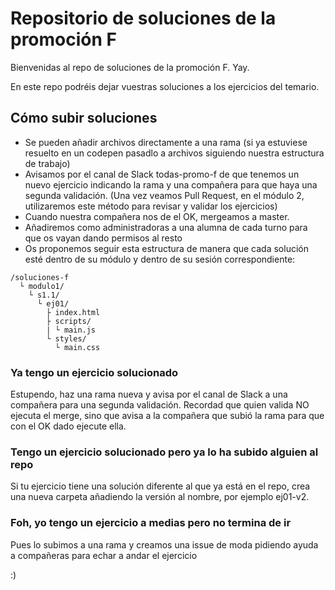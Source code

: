 # Repositorio de soluciones de la promoción F
Bienvenidas al repo de soluciones de la promoción F. Yay.

En este repo podréis dejar vuestras soluciones a los ejercicios del temario. 

## Cómo subir soluciones
- Se pueden añadir archivos directamente a una rama (si ya estuviese resuelto en un codepen pasadlo a archivos siguiendo nuestra estructura de trabajo) 
- Avisamos por el canal de Slack todas-promo-f de que tenemos un nuevo ejercicio indicando la rama y una compañera para que haya una segunda validación. (Una vez veamos Pull Request, en el módulo 2, utilizaremos este método para revisar y validar los ejercicios)
- Cuando nuestra compañera nos de el OK, mergeamos a master.
- Añadiremos como administradoras a una alumna de cada turno para que os vayan dando permisos al resto
- Os proponemos seguir esta estructura de manera que cada solución esté dentro de su módulo y dentro de su sesión correspondiente:
```
/soluciones-f
  └ modulo1/
    └ s1.1/
      └ ej01/
        ├ index.html
        ├ scripts/
        | └ main.js 
        └ styles/
          └ main.css
```

### Ya tengo un ejercicio solucionado
Estupendo, haz una rama nueva y avisa por el canal de Slack a una compañera para una segunda validación. Recordad que quien valida NO ejecuta el merge, sino que avisa a la compañera que subió la rama para que con el OK dado ejecute ella.

### Tengo un ejercicio solucionado pero ya lo ha subido alguien al repo
Si tu ejercicio tiene una solución diferente al que ya está en el repo, crea una nueva carpeta añadiendo la versión al nombre, por ejemplo ej01-v2.

### Foh, yo tengo un ejercicio a medias pero no termina de ir
Pues lo subimos a una rama y creamos una issue de moda pidiendo ayuda a compañeras para echar a andar el ejercicio

:)
